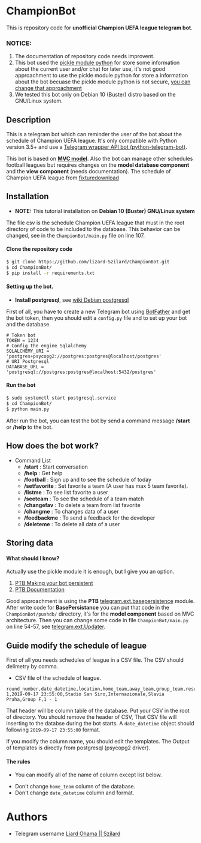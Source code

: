 # ChampionBot

This is repository code for **unofficial Champion UEFA league telegram bot**.

### **NOTICE:** 
1. The documentation of repository code needs improvent.
2. This bot used the [pickle module python](https://docs.python.org/3/library/pickle.html) for store some information about the current user and/or chat for later use, it's not good approachment to use the pickle module python for store a information about the bot becuase the pickle module python is not secure, [you can change that approachment](https://github.com/lizard-Szilard/ChampionBot#guide-modify-the-schedule-of-league)
3. We tested this bot only on Debian 10 (Buster) distro based on the GNU/Linux system.

## Description

This is a telegram bot which can reminder the user of the bot about the schedule of Champion UEFA league. It's only compatible with Python version 3.5+ and use a [Telegram wrapper API bot (python-telegram-bot)](https://github.com/python-telegram-bot/python-telegram-bot). 

This bot is based on **[MVC model](https://en.wikipedia.org/wiki/Model%E2%80%93view%E2%80%93controller)**. Also the bot can manage other schedules football leagues but requires changes on the **model database component** and the **view component** (needs documentation). 
The schedule of Champion UEFA league from [fixturedownload](https://fixturedownload.com/)

## Installation

* **NOTE:** This tutorial installation on **Debian 10 (Buster) GNU/Linux system**

The file csv is the schedule Champion UEFA league that must in the root directory of code to be included to the database. This behavior can be changed, see in the `ChampionBot/main.py` file on line 107.

#### Clone the repository code
```bash
$ git clone https://github.com/lizard-Szilard/ChampionBot.git
$ cd ChampionBot/
$ pip install -r requirements.txt
```

#### Setting up the bot.
* **Install postgresql**, see [wiki Debian postgresql](https://wiki.debian.org/PostgreSql)

First of all, you have to create a new Telegram bot using [BotFather](https://telegram.me/botfather) and get the bot token, then you should edit a `config.py` file and to set up your bot and the database.

```python3
# Token bot
TOKEN = 1234
# Config the engine Sqlalchemy
SQLALCHEMY_URI = 'postgres+psycopg2://postgres:postgres@localhost/postgres'
# URI Postgresql
DATABASE_URL = 'postgresql://postgres:postgres@localhost:5432/postgres'
```

#### Run the bot
```bash
$ sudo systemctl start postgresql.service
$ cd ChampionBot/
$ python main.py
```
After run the bot, you can test the bot by send a command message **/start** or **/help** to the bot.

## How does the bot work?
- Command List
    * **/start** : Start conversation
    * **/help** : Get help
    * **/football** : Sign up and to see the schedule of today
    * **/setfavorite** : Set favorite a team (A user has max 5 team favorite).
    * **/listme** : To see list favorite a user
    * **/seeteam** : To see the schedule of a team match
    * **/changefav** : To delete a team from list favorite
    * **/changme** : To changes data of a user
    * **/feedbackme** : To send a feedback for the developer
    * **/deleteme** : To delete all data of a user

## Storing data
#### What should I know?
Actually use the pickle module it is enough, but I give you an option.

1. [PTB Making your bot persistent](https://github.com/python-telegram-bot/python-telegram-bot/wiki/Making-your-bot-persistent)
2. [PTB Documentation](https://python-telegram-bot.readthedocs.io/en/latest/telegram.ext.basepersistence.html)

Good approachment is using the **PTB** [telegram.ext.basepersistence](https://python-telegram-bot.readthedocs.io/en/latest/telegram.ext.basepersistence.html) module.
After write code for **BasePersistance** you can put that code in the `ChampionBot/pushdb/` directory, it's for the **model component** based on MVC architecture. Then you can change some code in file `ChampionBot/main.py` on line 54-57, see [telegram.ext.Updater](https://python-telegram-bot.readthedocs.io/en/stable/telegram.ext.updater.html#telegram.ext.Updater.persistence).

## Guide modify the schedule of league

First of all you needs schedules of league in a CSV file. The CSV should delimetry by comma.
* CSV file of the schedule of league.

```csv
round_number,date_datetime,location,home_team,away_team,group_team,result_match
1,2019-09-17 23:55:00,Stadio San Siro,Internazionale,Slavia Praha,Group F,1 - 1
```
That header will be column table of the database.
Put your CSV in the root of directory. You should remove the header of CSV, That CSV file will inserting to the databse during the bot starts.
A `date_datetime` object should following `2019-09-17 23:55:00` format.

If you modify the column name, you should edit the templates. The Output of templates is directly from postgresql (psycopg2 driver).
#### The rules
- You can modify all of the name of column except list below.
 * Don't change `home_team` column of the database.
 * Don't change `date_datetime` column and format.

# Authors
* Telegram username [Liard Ohama || Szilard](https://t.me/kentaro_ohama)
